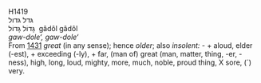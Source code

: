 <body>
  <p>H1419<br>  גּדל    גּדול  <br> גָּדוֹל  גָּדוֹל  ‎  gâdôl  gâdôl  <br><i>gaw-dole‘,</i> <i>gaw-dole‘ </i><br>From <a href="h1431.htm">1431</a>  <i>great</i> (in any sense); hence <i>older</i>; also <i>insolent: - </i> + aloud, elder (-est), + exceeding (-ly), + far, (man of) great (man, matter, thing, -er, -ness), high, long, loud, mighty, more, much, noble, proud thing, X sore, (´) very.<br></p>
 </body>
